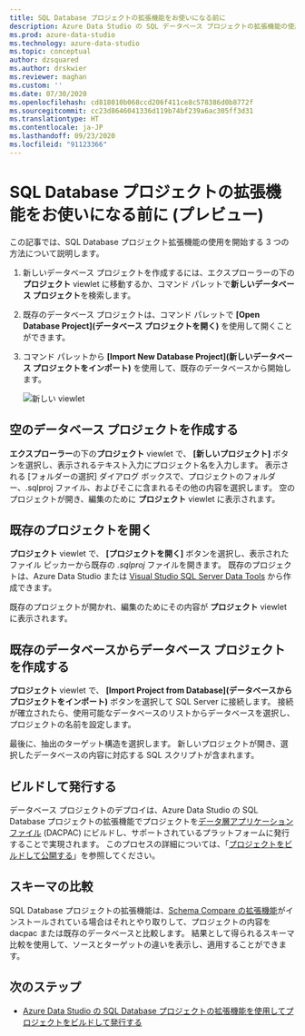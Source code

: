 ```yaml
---
title: SQL Database プロジェクトの拡張機能をお使いになる前に
description: Azure Data Studio の SQL データベース プロジェクトの拡張機能の使用を開始する
ms.prod: azure-data-studio
ms.technology: azure-data-studio
ms.topic: conceptual
author: dzsquared
ms.author: drskwier
ms.reviewer: maghan
ms.custom: ''
ms.date: 07/30/2020
ms.openlocfilehash: cd818010b068ccd206f411ce8c578386d0b8772f
ms.sourcegitcommit: cc23d8646041336d119b74bf239a6ac305ff3d31
ms.translationtype: HT
ms.contentlocale: ja-JP
ms.lasthandoff: 09/23/2020
ms.locfileid: "91123366"
---
```

# <a name="getting-started-with-the-sql-database-projects-extension-preview"></a>SQL Database プロジェクトの拡張機能をお使いになる前に (プレビュー)

この記事では、SQL Database プロジェクト拡張機能の使用を開始する 3 つの方法について説明します。

1. 新しいデータベース プロジェクトを作成するには、エクスプローラーの下の **プロジェクト** viewlet に移動するか、コマンド パレットで**新しいデータベース プロジェクト**を検索します。
2. 既存のデータベース プロジェクトは、コマンド パレットで **[Open Database Project]\(データベース プロジェクトを開く\)** を使用して開くことができます。
3. コマンド パレットから **[Import New Database Project]\(新しいデータベース プロジェクトをインポート\)** を使用して、既存のデータベースから開始します。

    ![新しい viewlet](media/sql-database-projects-extension/projects-viewlet.png)

## <a name="create-an-empty-database-project"></a>空のデータベース プロジェクトを作成する

**エクスプローラー**の下の**プロジェクト** viewlet で、 **[新しいプロジェクト]** ボタンを選択し、表示されるテキスト入力にプロジェクト名を入力します。  表示される [フォルダーの選択] ダイアログ ボックスで、プロジェクトのフォルダー、.sqlproj ファイル、およびそこに含まれるその他の内容を選択します。
空のプロジェクトが開き、編集のために **プロジェクト** viewlet に表示されます。

## <a name="open-an-existing-project"></a>既存のプロジェクトを開く

**プロジェクト** viewlet で、 **[プロジェクトを開く]** ボタンを選択し、表示されたファイル ピッカーから既存の *.sqlproj* ファイルを開きます。 既存のプロジェクトは、Azure Data Studio または [Visual Studio SQL Server Data Tools](../../ssdt/sql-server-data-tools.md) から作成できます。

既存のプロジェクトが開かれ、編集のためにその内容が **プロジェクト** viewlet に表示されます。

## <a name="create-a-database-project-from-an-existing-database"></a>既存のデータベースからデータベース プロジェクトを作成する

**プロジェクト** viewlet で、 **[Import Project from Database]\(データベースからプロジェクトをインポート\)** ボタンを選択して SQL Server に接続します。  接続が確立されたら、使用可能なデータベースのリストからデータベースを選択し、プロジェクトの名前を設定します。

最後に、抽出のターゲット構造を選択します。  新しいプロジェクトが開き、選択したデータベースの内容に対応する SQL スクリプトが含まれます。

## <a name="build-and-publish"></a>ビルドして発行する

データベース プロジェクトのデプロイは、Azure Data Studio の SQL Database プロジェクトの拡張機能でプロジェクトを[データ層アプリケーション ファイル](../../relational-databases/data-tier-applications/data-tier-applications.md) (DACPAC) にビルドし、サポートされているプラットフォームに発行することで実現されます。 このプロセスの詳細については、「[プロジェクトをビルドして公開する](sql-database-project-extension-build.md)」を参照してください。

## <a name="schema-compare"></a>スキーマの比較

SQL Database プロジェクトの拡張機能は、[Schema Compare の拡張機能](schema-compare-extension.md)がインストールされている場合はそれとやり取りして、プロジェクトの内容を dacpac または既存のデータベースと比較します。  結果として得られるスキーマ比較を使用して、ソースとターゲットの違いを表示し、適用することができます。

## <a name="next-steps"></a>次のステップ

- [Azure Data Studio の SQL Database プロジェクトの拡張機能を使用してプロジェクトをビルドして発行する](sql-database-project-extension-build.md)
